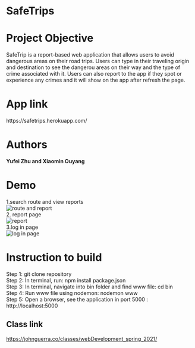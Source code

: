# SafeTrips
<h1>Project Objective</h1>

SafeTrip is a report-based web application that allows users to avoid dangerous areas on their road trips. Users can type in their traveling origin and destination to see the dangerou areas on their way and the type of crime associated with it. Users can also report to the app if they spot or experience any crimes and it will show on the app after refresh the page.

<h1>App link</h1>
https://safetrips.herokuapp.com/

<h1> Authors </h1>

**Yufei Zhu and Xiaomin Ouyang**<br>

<h1>Demo</h1>

1.search route and view reports<br>
![route and report](./gif/route&reports.gif)<br>
2. report page<br>
![report](./gif/report.gif)<br>
3.log in page<br>
![log in page](./gif/login.gif)<br>

<h1>Instruction to build</h1>

Step 1: git clone repository<br>
Step 2: In terminal, run: npm install package.json <br>
Step 3: In terminal, navigate into bin folder and find www file: cd bin <br>
Step 4: Run www file using nodemon: nodemon www <br>
Step 5: Open a browser, see the application in port 5000 : http://localhost:5000 <br>

<h2> Class link </h2>

https://johnguerra.co/classes/webDevelopment_spring_2021/


